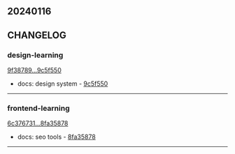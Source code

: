 ## 20240116

## CHANGELOG

### design-learning

[9f38789...9c5f550](https://github.com/zhbhun/design-learning/compare/9f38789...9c5f550)

* docs: design system - [9c5f550](https://github.com/zhbhun/design-learning/commit/9c5f55053a147d15caf7b2b453ca6be86f843b55)

---

### frontend-learning

[6c376731...8fa35878](https://github.com/zhbhun/frontend-learning/compare/6c376731...8fa35878)

* docs: seo tools - [8fa35878](https://github.com/zhbhun/frontend-learning/commit/8fa35878ffc581361830cd658bf1dd5a46a4b426)

---

